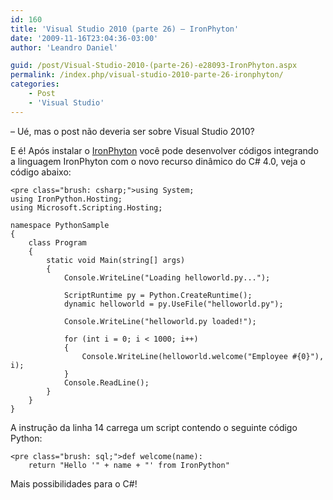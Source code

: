 ```yaml
---
id: 160
title: 'Visual Studio 2010 (parte 26) – IronPhyton'
date: '2009-11-16T23:04:36-03:00'
author: 'Leandro Daniel'

guid: /post/Visual-Studio-2010-(parte-26)-e28093-IronPhyton.aspx
permalink: /index.php/visual-studio-2010-parte-26-ironphyton/
categories:
    - Post
    - 'Visual Studio'
---
```


– Ué, mas o post não deveria ser sobre Visual Studio 2010?

E é! Após instalar o [IronPhyton](http://www.codeplex.com/IronPython/Release/ProjectReleases.aspx?ReleaseId=15625) você pode desenvolver códigos integrando a linguagem IronPhyton com o novo recurso dinâmico do C# 4.0, veja o código abaixo:

```
<pre class="brush: csharp;">using System;
using IronPython.Hosting;
using Microsoft.Scripting.Hosting;

namespace PythonSample
{
    class Program
    {
        static void Main(string[] args)
        {
            Console.WriteLine("Loading helloworld.py...");

            ScriptRuntime py = Python.CreateRuntime();
            dynamic helloworld = py.UseFile("helloworld.py");

            Console.WriteLine("helloworld.py loaded!");

            for (int i = 0; i < 1000; i++)
            {
                Console.WriteLine(helloworld.welcome("Employee #{0}"), i);
            }
            Console.ReadLine();
        }
    }
}
```

A instrução da linha 14 carrega um script contendo o seguinte código Python:

```
<pre class="brush: sql;">def welcome(name):
    return "Hello '" + name + "' from IronPython"
```

Mais possibilidades para o C#!